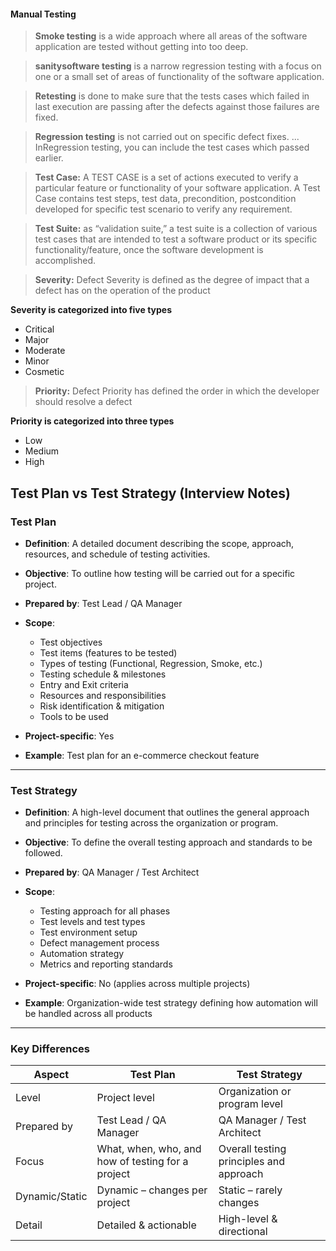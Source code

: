 #### Manual Testing

> <b>Smoke testing</b> is a wide approach where all areas of the software application are tested without getting into too deep.
 
> <b>sanitysoftware testing</b> is a narrow regression testing with a focus on one or a small set of areas of functionality of the software application.

> <b>Retesting</b> is done to make sure that the tests cases which failed in last execution are passing after the defects against those failures are fixed.

> <b>Regression testing</b> is not carried out on specific defect fixes. ... InRegression testing, you can include the test cases which passed earlier.


> <b>Test Case:</b> A TEST CASE is a set of actions executed to verify a particular feature or functionality of your software application. A Test Case contains test steps, test data, precondition, postcondition developed for specific test scenario to verify any requirement.


> <b>Test Suite:</b> as “validation suite,” a test suite is a collection of various test cases that are intended to test a software product or its specific functionality/feature, once the software development is accomplished.


> <b>Severity:</b> Defect Severity is defined as the degree of impact that a defect has on the operation of the product

**Severity is categorized into five types**
* Critical
* Major
* Moderate
* Minor
* Cosmetic


> <b>Priority:</b> Defect Priority has defined the order in which the developer should resolve a defect

**Priority is categorized into three types**
* Low
* Medium
* High





## Test Plan vs Test Strategy (Interview Notes)

### Test Plan

- **Definition**: A detailed document describing the scope, approach, resources, and schedule of testing activities.
- **Objective**: To outline how testing will be carried out for a specific project.
- **Prepared by**: Test Lead / QA Manager
- **Scope**:
  - Test objectives
  - Test items (features to be tested)
  - Types of testing (Functional, Regression, Smoke, etc.)
  - Testing schedule & milestones
  - Entry and Exit criteria
  - Resources and responsibilities
  - Risk identification & mitigation
  - Tools to be used

- **Project-specific**: Yes
- **Example**: Test plan for an e-commerce checkout feature

---

### Test Strategy

- **Definition**: A high-level document that outlines the general approach and principles for testing across the organization or program.
- **Objective**: To define the overall testing approach and standards to be followed.
- **Prepared by**: QA Manager / Test Architect
- **Scope**:
  - Testing approach for all phases
  - Test levels and test types
  - Test environment setup
  - Defect management process
  - Automation strategy
  - Metrics and reporting standards

- **Project-specific**: No (applies across multiple projects)
- **Example**: Organization-wide test strategy defining how automation will be handled across all products

---

### Key Differences

| Aspect            | Test Plan                        | Test Strategy                         |
|-------------------|----------------------------------|----------------------------------------|
| Level             | Project level                    | Organization or program level          |
| Prepared by       | Test Lead / QA Manager           | QA Manager / Test Architect            |
| Focus             | What, when, who, and how of testing for a project | Overall testing principles and approach |
| Dynamic/Static    | Dynamic – changes per project    | Static – rarely changes                |
| Detail            | Detailed & actionable            | High-level & directional               |

